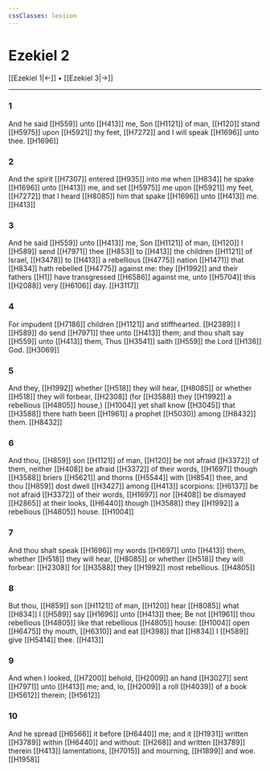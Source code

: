 ```yaml
---
cssClasses: lexicon
---
```

# Ezekiel 2

[[Ezekiel 1|←]] • [[Ezekiel 3|→]]

---

### 1
And he said [[H559]] unto [[H413]] me, Son [[H1121]] of man, [[H120]] stand [[H5975]] upon [[H5921]] thy feet, [[H7272]] and I will speak [[H1696]] unto thee. [[H1696]]

### 2
And the spirit [[H7307]] entered [[H935]] into me when [[H834]] he spake [[H1696]] unto [[H413]] me, and set [[H5975]] me upon [[H5921]] my feet, [[H7272]] that I heard [[H8085]] him that spake [[H1696]] unto [[H413]] me. [[H413]]

### 3
And he said [[H559]] unto [[H413]] me, Son [[H1121]] of man, [[H120]] I [[H589]] send [[H7971]] thee [[H853]] to [[H413]] the children [[H1121]] of Israel, [[H3478]] to [[H413]] a rebellious [[H4775]] nation [[H1471]] that [[H834]] hath rebelled [[H4775]] against me: they [[H1992]] and their fathers [[H1]] have transgressed [[H6586]] against me, unto [[H5704]] this [[H2088]] very [[H6106]] day. [[H3117]]

### 4
For impudent [[H7186]] children [[H1121]] and stiffhearted. [[H2389]] I [[H589]] do send [[H7971]] thee unto [[H413]] them; and thou shalt say [[H559]] unto [[H413]] them, Thus [[H3541]] saith [[H559]] the Lord [[H136]] God. [[H3069]]

### 5
And they, [[H1992]] whether [[H518]] they will hear, [[H8085]] or whether [[H518]] they will forbear, [[H2308]] (for [[H3588]] they [[H1992]] a rebellious [[H4805]] house,) [[H1004]] yet shall know [[H3045]] that [[H3588]] there hath been [[H1961]] a prophet [[H5030]] among [[H8432]] them. [[H8432]]

### 6
And thou, [[H859]] son [[H1121]] of man, [[H120]] be not afraid [[H3372]] of them, neither [[H408]] be afraid [[H3372]] of their words, [[H1697]] though [[H3588]] briers [[H5621]] and thorns [[H5544]] with [[H854]] thee, and thou [[H859]] dost dwell [[H3427]] among [[H413]] scorpions: [[H6137]] be not afraid [[H3372]] of their words, [[H1697]] nor [[H408]] be dismayed [[H2865]] at their looks, [[H6440]] though [[H3588]] they [[H1992]] a rebellious [[H4805]] house. [[H1004]]

### 7
And thou shalt speak [[H1696]] my words [[H1697]] unto [[H413]] them, whether [[H518]] they will hear, [[H8085]] or whether [[H518]] they will forbear: [[H2308]] for [[H3588]] they [[H1992]] most rebellious. [[H4805]]

### 8
But thou, [[H859]] son [[H1121]] of man, [[H120]] hear [[H8085]] what [[H834]] I [[H589]] say [[H1696]] unto [[H413]] thee; Be not [[H1961]] thou rebellious [[H4805]] like that rebellious [[H4805]] house: [[H1004]] open [[H6475]] thy mouth, [[H6310]] and eat [[H398]] that [[H834]] I [[H589]] give [[H5414]] thee. [[H413]]

### 9
And when I looked, [[H7200]] behold, [[H2009]] an hand [[H3027]] sent [[H7971]] unto [[H413]] me; and, lo, [[H2009]] a roll [[H4039]] of a book [[H5612]] therein; [[H5612]]

### 10
And he spread [[H6566]] it before [[H6440]] me; and it [[H1931]] written [[H3789]] within [[H6440]] and without: [[H268]] and written [[H3789]] therein [[H413]] lamentations, [[H7015]] and mourning, [[H1899]] and woe. [[H1958]]